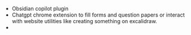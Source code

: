 
- Obsidian copilot plugin
- Chatgpt chrome extension to fill forms and question papers or interact with website utilities like creating something on excalidraw.
- 